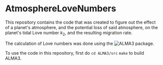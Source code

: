 # AtmosphereLoveNumbers
This repository contains the code that was created to figure out the effect of a planet's atmosphere, and the potential loss of said atmosphere, on the planet's tidal Love number $k_2$, and the resulting migration rate.

The calculation of Love numbers was done using the ![ALMA3](https://github.com/danielemelini/ALMA3) package.

To use the code in this repository, first do
```cd ALMA3/src```
```make```
to build ALMA3.

